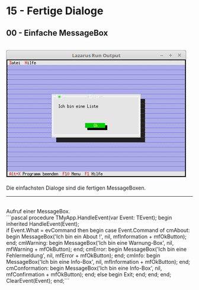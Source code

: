 # 15 - Fertige Dialoge
## 00 - Einfache MessageBox
<br>
<img src="image.png" alt="Selfhtml"><br><br>
Die einfachsten Dialoge sind die fertigen MessageBoxen.<br>
<hr><br>
Aufruf einer MessageBox.<br>
```pascal
  procedure TMyApp.HandleEvent(var Event: TEvent);
  begin
    inherited HandleEvent(Event);
<br>
    if Event.What = evCommand then begin
      case Event.Command of
        cmAbout: begin
          MessageBox('Ich bin ein About !', nil, mfInformation + mfOkButton);
        end;
        cmWarning: begin
          MessageBox('Ich bin eine Warnung-Box', nil, mfWarning + mfOkButton);
        end;
        cmError: begin
          MessageBox('Ich bin eine Fehlermeldung', nil, mfError + mfOkButton);
        end;
        cmInfo: begin
          MessageBox('Ich bin eine Info-Box', nil, mfInformation + mfOkButton);
        end;
        cmConformation: begin
          MessageBox('Ich bin eine Info-Box', nil, mfConfirmation + mfOkButton);
        end;
        else begin
          Exit;
        end;
      end;
    end;
    ClearEvent(Event);
  end;```
<br>
